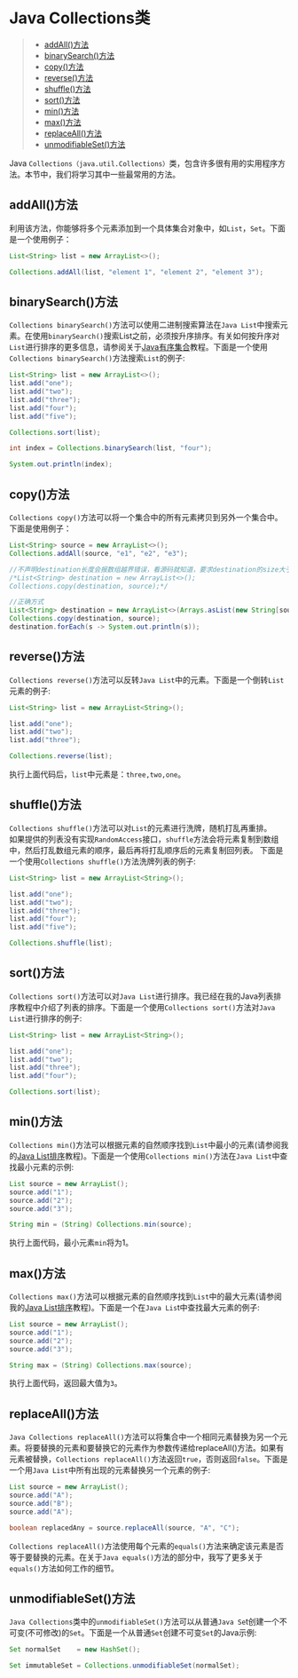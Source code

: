 # Java Collections类

>- [addAll()方法]()
>- [binarySearch()方法]()
>- [copy()方法]()
>- [reverse()方法]()
>- [shuffle()方法]()
>- [sort()方法]()
>- [min()方法]()
>- [max()方法]()
>- [replaceAll()方法]()
>- [unmodifiableSet()方法]()

Java `Collections（java.util.Collections）`类，包含许多很有用的实用程序方法。本节中，我们将学习其中一些最常用的方法。

## addAll()方法

利用该方法，你能够将多个元素添加到一个具体集合对象中，如`List`，`Set`。下面是一个使用例子：
```java
List<String> list = new ArrayList<>();

Collections.addAll(list, "element 1", "element 2", "element 3");
```

## binarySearch()方法

`Collections binarySearch()`方法可以使用二进制搜索算法在`Java List`中搜索元素。在使用`binarySearch()`搜索List之前，必须按升序排序。有关如何按升序对`List`进行排序的更多信息，请参阅关于[Java有序集合](sorting_collections.md)教程。下面是一个使用`Collections binarySearch()`方法搜索`List`的例子:
```java
List<String> list = new ArrayList<>();
list.add("one");
list.add("two");
list.add("three");
list.add("four");
list.add("five");

Collections.sort(list);

int index = Collections.binarySearch(list, "four");

System.out.println(index);
```

## copy()方法

`Collections copy()`方法可以将一个集合中的所有元素拷贝到另外一个集合中。下面是使用例子：
```java
List<String> source = new ArrayList<>();
Collections.addAll(source, "e1", "e2", "e3");

//不声明destination长度会报数组越界错误，看源码就知道，要求destination的size大于等source的size
/*List<String> destination = new ArrayList<>();
Collections.copy(destination, source);*/

//正确方式
List<String> destination = new ArrayList<>(Arrays.asList(new String[source.size()]));
Collections.copy(destination, source);
destination.forEach(s -> System.out.println(s));
```

## reverse()方法

`Collections reverse()`方法可以反转`Java List`中的元素。下面是一个倒转`List`元素的例子:
```java
List<String> list = new ArrayList<String>();

list.add("one");
list.add("two");
list.add("three");

Collections.reverse(list);
```

执行上面代码后，`list`中元素是：`three,two,one`。

## shuffle()方法

`Collections shuffle()`方法可以对`List`的元素进行洗牌，随机打乱再重排。      
如果提供的列表没有实现`RandomAccess`接口，`shuffle`方法会将元素复制到数组中，然后打乱数组元素的顺序，最后再将打乱顺序后的元素复制回列表。
下面是一个使用`Collections shuffle()`方法洗牌列表的例子:    
```java
List<String> list = new ArrayList<String>();

list.add("one");
list.add("two");
list.add("three");
list.add("four");
list.add("five");

Collections.shuffle(list);
```

## sort()方法

`Collections sort()`方法可以对`Java List`进行排序。我已经在我的Java列表排序教程中介绍了列表的排序。下面是一个使用`Collections sort()`方法对`Java List`进行排序的例子:
```java
List<String> list = new ArrayList<String>();

list.add("one");
list.add("two");
list.add("three");
list.add("four");

Collections.sort(list);
```

## min()方法

`Collections min(`)方法可以根据元素的自然顺序找到`List`中最小的元素(请参阅我的[Java List排序](sorting_collections.md)教程)。下面是一个使用`Collections min()`方法在`Java List`中查找最小元素的示例:
```java
List source = new ArrayList();
source.add("1");
source.add("2");
source.add("3");

String min = (String) Collections.min(source);
```
执行上面代码，最小元素`min`将为1。

## max()方法

`Collections max()`方法可以根据元素的自然顺序找到`List`中的最大元素(请参阅我的[Java List排序](sorting_collections.md)教程)。下面是一个在`Java Lis`t中查找最大元素的例子:
```java
List source = new ArrayList();
source.add("1");
source.add("2");
source.add("3");

String max = (String) Collections.max(source);
```
执行上面代码，返回最大值为`3`。

## replaceAll()方法

`Java Collections replaceAll()`方法可以将集合中一个相同元素替换为另一个元素。将要替换的元素和要替换它的元素作为参数传递给replaceAll()方法。如果有元素被替换，`Collections replaceAll()`方法返回`true`，否则返回`false`。下面是一个用`Java List`中所有出现的元素替换另一个元素的例子:
```java
List source = new ArrayList();
source.add("A");
source.add("B");
source.add("A");

boolean replacedAny = source.replaceAll(source, "A", "C");
```

`Collections replaceAll()`方法使用每个元素的`equals()`方法来确定该元素是否等于要替换的元素。在关于`Java equals()`方法的部分中，我写了更多关于`equals()`方法如何工作的细节。

## unmodifiableSet()方法

`Java Collections`类中的`unmodifiableSet()`方法可以从普通`Java Se`t创建一个不可变(不可修改)的`Set`。下面是一个从普通`Set`创建不可变`Set`的Java示例:
```java
Set normalSet    = new HashSet();

Set immutableSet = Collections.unmodifiableSet(normalSet);
```

